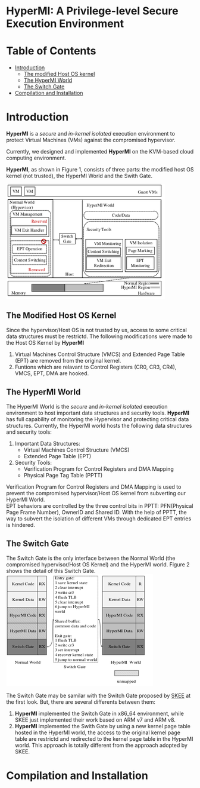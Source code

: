# HyperMI:  A Privilege-level Secure Execution Environment #

# Table of Contents #

* [Introduction](#introduction)    
    * [The modified Host OS kernel](#the-modified-host-os-kernel)
    * [The HyperMI World](#the-hypermi-world)
    * [The Switch Gate](#the-switch-gate)
* [Compilation and Installation](#compilation-and-installation)


# Introduction # 
**HyperMI** is a *secure* and *in-kernel isolated* execution environment to protect Virtual Machines (VMs) against the compromised hypervisor. 
<!-- **HyperMI** can resist on the following kinds of attacks:  -->
<!-- 1. Attacks from the inner attackers. Inner attacker can use cloud environment management tools with no limitation, thus, malicious code can be imported into the hypervisor/Host OS kernel with no limitation. The security of the guest VMs can no longer be guaranteed once the malicious code are injected.  -->
<!-- 2. Attacks from the outside attackers.  -->
<!--     * A successful VM Escaping Attack grants the attacker with access to the hypervisor/Host OS.  -->
<!--     * Remapping Attack, Double-mapping Attack or VM Memory Isolation Destruction Attack may be conducted  -->
Currently, we designed and implemented **HyperMI** on the KVM-based cloud computing environment.   

**HyperMI**, as shown in Figure 1, consists of three parts: the modified host OS kernel (not trusted), the HyperMI World and the Swith Gate.     

![HyperMI Architecture](./doc/pic/architecture.png "HyperMI Architecture")

## The Modified Host OS Kernel ##
Since the hypervisor/Host OS is not trusted by us, access to some critical data structures must be restrictd. The following modifications were made to the Host OS Kernel by **HyperMI**
1. Virtual Machines Control Structure (VMCS) and Extended Page Table (EPT) are removed from the original kernel. 
2. Funtions which are relavant to Control Registers (CR0, CR3, CR4), VMCS, EPT, DMA are hooked. 

## The HyperMI World ##
The HyperMI World is the *secure* and *in-kernel isolated* execution environment to host important data structures and security tools. **HyperMI** has full capability of monitoring the Hypervisor and protecting critical data structures. Currently, the HyperMI world hosts the following data structures and security tools: 
1. Important Data Structures: 
    * Virtual Machines Control Structure (VMCS)
    * Extended Page Table (EPT)
2. Security Tools: 
    * Verification Program for Control Registers and DMA Mapping 
    * Physical Page Tag Table (PPTT)    
    
Verification Program for Control Registers and DMA Mapping is used to prevent the compromised hypervisor/Host OS kernel from subverting our HyperMI World.    
EPT behaviors are controlled by the three control bits in PPTT: PFN(Physical Page Frame Number), OwnerID and Shared ID. With the help of PPTT, the way to subvert the isolation of different VMs through dedicated EPT entries is hindered. 

## The Switch Gate ##
The Switch Gate is the only interface between the Normal World (the compromised hypervisor/Host OS Kernel) and the HyperMI world. Figure 2 shows the detail of this Switch Gate.    
![The Switch Gate](./doc/pic/the-switch-gate.png "The Switch Gate")   

The Switch Gate may be samilar with the Switch Gate proposed by [SKEE](https://wenboshen.org/assets/papers/skee-ndss16.pdf) at the first look. But, there are several differents between them: 
1. **HyperMI** implemented the Switch Gate in x86\_64 environment, while SKEE just implemented their work based on ARM v7 and ARM v8. 
2. **HyperMI** implemented the Swith Gate by using a new kernel page table hosted in the HyperMI world, the access to the original kernel page table are restrictd and redirected to the kernel page table in the HyperMI world. This approach is totally different from the approach adopted by SKEE. 


# Compilation and Installation #































